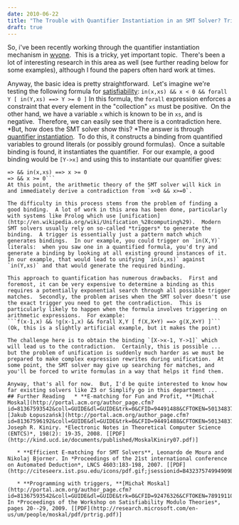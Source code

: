 ```yaml
---
date: 2010-06-22
title: "The Trouble with Quantifier Instantiation in an SMT Solver? Triggers."
draft: true
---
```


So, i've been recently working through the quantifier instantiation mechanism in [wyone](http://whiley.org/wyone).  This is a tricky, yet important topic.  There's been a lot of interesting research in this area as well (see further reading below for some examples), although I found the papers often hard work at times.

Anyway, the basic idea is pretty straightforward.  Let's imagine we're testing the following formula for [satisfiability](http://en.wikipedia.org/wiki/Satisfiability_Modulo_Theories):
```in(x,xs) && x < 0 && forall Y [ in(Y,xs) ==> Y >= 0 ]```
In this formula, the `forall` expression enforces a constraint that every element in the "collection" `xs` must be positive.  On the other hand, we have a variable `x` which is known to be in `xs`, and is negative.  Therefore, we can easily see that there is a contradiction here.  *But, how does the SMT solver show this? *The answer is through [quantifier instantiation](http://en.wikipedia.org/wiki/Universal_instantiation).  To do this, it constructs a binding from quantified variables to ground literals (or possibly ground formulas).  Once a suitable binding is found, it instantiates the quantifier.  For our example, a good binding would be `[Y->x]` and using this to instantiate our quantifier gives:
```   in(x,xs) && x < 0 && forall Y [ in(Y,xs) ==> Y >= 0 ]
=> && in(x,xs) ==> x >= 0
=> && x >= 0```
At this point, the arithmetic theory of the SMT solver will kick in and immediately derive a contradiction from `x<0 && x>=0`.

The difficulty in this process stems from the problem of finding a good binding.  A lot of work in this area has been done, particularly with systems like Prolog which use [unification](http://en.wikipedia.org/wiki/Unification_%28computing%29).  Modern SMT solvers usually rely on so-called *triggers* to generate the binding.  A trigger is essentially just a pattern match which generates bindings.  In our example, you could trigger on `in(X,Y)` literals:  when you saw one in a quantified formula, you'd try and generate a binding by looking at all existing ground instances of it. In our example, that would lead to unifying `in(x,xs)` against `in(Y,xs)` and that would generate the required binding.

This approach to quantification has numerous drawbacks.  First and foremost, it can be very expensive to determine a binding as this requires a potentially exponential search through all possible trigger matches.  Secondly, the problem arises when the SMT solver doesn't use the exact trigger you need to get the contradiction.  This is particularly likely to happen when the formula involves triggering on arithmetic expressions.  For example:
```f(x-1,x) && !g(x-1,x) && forall X,Y [ f(X,X+Y) ==> g(X,X+Y) ]```
(Ok, this is a slightly artificial example, but it makes the point)

The challenge here is to obtain the binding `[X->x-1, Y->1]` which will lead us to the contradiction.  Certainly, this is possible ... but the problem of unification is suddenly much harder as we must be prepared to make complex expression rewrites during unification.  At some point, the SMT solver may give up searching for matches, and you'll be forced to write formulas in a way that helps it find them.

Anyway, that's all for now.  But, I'd be quite interested to know how far existing solvers like Z3 or Simplify go in this department ...
## Further Reading   * **E-matching for Fun and Profit, **[Michał Moskal](http://portal.acm.org/author_page.cfm?id=81367593542&coll=GUIDE&dl=GUIDE&trk=0&CFID=94491488&CFTOKEN=50134837), [Jakub Łopuszańsk](http://portal.acm.org/author_page.cfm?id=81367596192&coll=GUIDE&dl=GUIDE&trk=0&CFID=94491488&CFTOKEN=50134837)i, Joseph R. Kiniry. *Electronic Notes in Theoretical Computer Science (ENTCS)*, 198(2): 19-35, 2008. [[PDF](http://kind.ucd.ie/documents/published/MoskalKiniry07.pdf)]

   * **Efficient E-matching for SMT Solvers**, Leonardo de Moura and Nikolaj Bjorner. In *Proceedings of the 21st international conference on Automated Deduction*, LNCS 4603:183-198, 2007. [[PDF](http://citeseerx.ist.psu.edu/icons/pdf.gif;jsessionid=B43237574994909B06DFAC7293CE8438)]

   * **Programming with triggers, **[Michał Moskal](http://portal.acm.org/author_page.cfm?id=81367593542&coll=GUIDE&dl=GUIDE&trk=0&CFID=92476326&CFTOKEN=78919110).  In *Proceedings of the Workshop on Satisfiability Modulo Theories*, pages 20--29, 2009. [[PDF](http://research.microsoft.com/en-us/um/people/moskal/pdf/prtrig.pdf)]

